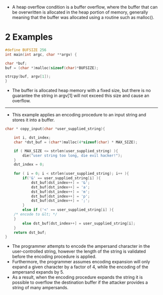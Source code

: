 
- A heap overflow condition is a buffer overflow, where the buffer that can be overwritten is allocated in the heap portion of memory, generally meaning that the buffer was allocated using a routine such as malloc().

# 2 Examples

```c
#define BUFSIZE 256  
int main(int argc, char **argv) {

char *buf;  
buf = (char *)malloc(sizeof(char)*BUFSIZE);

strcpy(buf, argv[1]);
}
```
- The buffer is allocated heap memory with a fixed size, but there is no guarantee the string in argv[1] will not exceed this size and cause an overflow.

---
- This example applies an encoding procedure to an input string and stores it into a buffer.
```c
char * copy_input(char *user_supplied_string){

	int i, dst_index;  
	char *dst_buf = (char*)malloc(4*sizeof(char) * MAX_SIZE);  

	if ( MAX_SIZE <= strlen(user_supplied_string) ){
		die("user string too long, die evil hacker!");
	}  
	dst_index = 0;  
	
	for ( i = 0; i < strlen(user_supplied_string); i++ ){
		if('&' == user_supplied_string[i] ){
			dst_buf[dst_index++] = '&';  
			dst_buf[dst_index++] = 'a';  
			dst_buf[dst_index++] = 'm';  
			dst_buf[dst_index++] = 'p';  
			dst_buf[dst_index++] = ';';
		}  
		else if ('<' == user_supplied_string[i] ){
	/* encode to &lt; */
	}  
		else dst_buf[dst_index++] = user_supplied_string[i];
	}  
	return dst_buf;
}
```
- The programmer attempts to encode the ampersand character in the user-controlled string, however the length of the string is validated before the encoding procedure is applied.
- Furthermore, the programmer assumes encoding expansion will only expand a given character by a factor of 4, while the encoding of the ampersand expands by 5. 
- As a result, when the encoding procedure expands the string it is possible to overflow the destination buffer if the attacker provides a string of many ampersands.